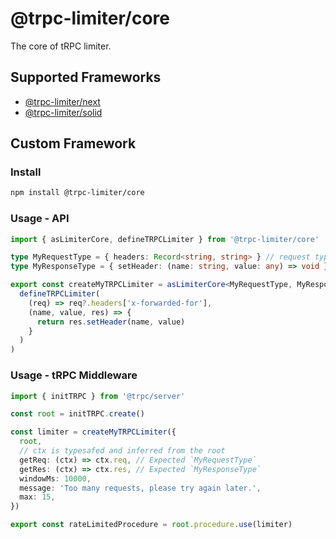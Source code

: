 # @trpc-limiter/core

The core of tRPC limiter.

## Supported Frameworks

- [@trpc-limiter/next](https://github.com/OrJDev/trpc-limiter/tree/main/packages/next)
- [@trpc-limiter/solid](https://github.com/OrJDev/trpc-limiter/tree/main/packages/solid)

## Custom Framework

### Install

```bash
npm install @trpc-limiter/core
```

### Usage - API

```ts
import { asLimiterCore, defineTRPCLimiter } from '@trpc-limiter/core'

type MyRequestType = { headers: Record<string, string> } // request type
type MyResponseType = { setHeader: (name: string, value: any) => void } // response type

export const createMyTRPCLimiter = asLimiterCore<MyRequestType, MyResponseType>(
  defineTRPCLimiter(
    (req) => req?.headers['x-forwarded-for'],
    (name, value, res) => {
      return res.setHeader(name, value)
    }
  )
)
```

### Usage - tRPC Middleware

```ts
import { initTRPC } from '@trpc/server'

const root = initTRPC.create()

const limiter = createMyTRPCLimiter({
  root,
  // ctx is typesafed and inferred from the root
  getReq: (ctx) => ctx.req, // Expected `MyRequestType`
  getRes: (ctx) => ctx.res, // Expected `MyResponseType`
  windowMs: 10000,
  message: 'Too many requests, please try again later.',
  max: 15,
})

export const rateLimitedProcedure = root.procedure.use(limiter)
```
